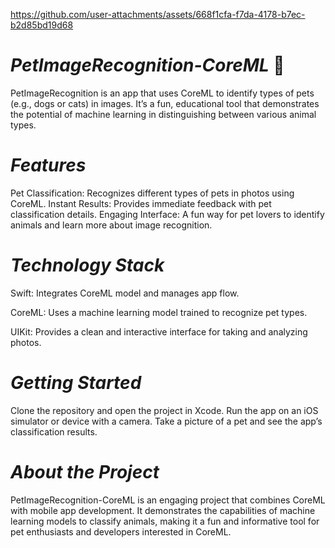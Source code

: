 

https://github.com/user-attachments/assets/668f1cfa-f7da-4178-b7ec-b2d85bd19d68

# *PetImageRecognition-CoreML* 🐾
PetImageRecognition is an app that uses CoreML to identify types of pets (e.g., dogs or cats) in images. It’s a fun, educational tool that demonstrates the potential of machine learning in distinguishing between various animal types.

# *Features*

Pet Classification: Recognizes different types of pets in photos using CoreML.
Instant Results: Provides immediate feedback with pet classification details.
Engaging Interface: A fun way for pet lovers to identify animals and learn more about image recognition.

# *Technology Stack*

Swift: Integrates CoreML model and manages app flow.

CoreML: Uses a machine learning model trained to recognize pet types.

UIKit: Provides a clean and interactive interface for taking and analyzing photos.

# *Getting Started*

Clone the repository and open the project in Xcode.
Run the app on an iOS simulator or device with a camera.
Take a picture of a pet and see the app’s classification results.

# *About the Project*

PetImageRecognition-CoreML is an engaging project that combines CoreML with mobile app development. It demonstrates the capabilities of machine learning models to classify animals, making it a fun and informative tool for pet enthusiasts and developers interested in CoreML.

